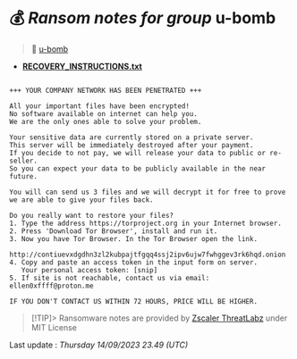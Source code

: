 # 💰 _Ransom notes for group_ u-bomb
> 🔗 [u-bomb](group/u-bomb)
* **[RECOVERY_INSTRUCTIONS.txt](https://ransomware.live/ransomware_notes/u-bomb/RECOVERY_INSTRUCTIONS.txt)**

```

+++ YOUR COMPANY NETWORK HAS BEEN PENETRATED +++

All your important files have been encrypted!
No software available on internet can help you.
We are the only ones able to solve your problem.

Your sensitive data are currently stored on a private server.
This server will be immediately destroyed after your payment.
If you decide to not pay, we will release your data to public or re-seller.
So you can expect your data to be publicly available in the near future.

You will can send us 3 files and we will decrypt it for free to prove we are able to give your files back.

Do you really want to restore your files?
1. Type the address https://torproject.org in your Internet browser.
2. Press 'Download Tor Browser', install and run it.
3. Now you have Tor Browser. In the Tor Browser open the link.
   http://contiuevxdgdhn3zl2kubpajtfgqq4ssj2ipv6ujw7fwhggev3rk6hqd.onion
4. Copy and paste an access token in the input form on server.
   Your personal access token: [snip]
5. If site is not reachable, contact us via email: ellen0xffff@proton.me

IF YOU DON'T CONTACT US WITHIN 72 HOURS, PRICE WILL BE HIGHER.

```


> [!TIP]> Ransomware notes are provided by [Zscaler ThreatLabz](https://github.com/threatlabz/ransomware_notes) under MIT License
> 




Last update : _Thursday 14/09/2023 23.49 (UTC)_

